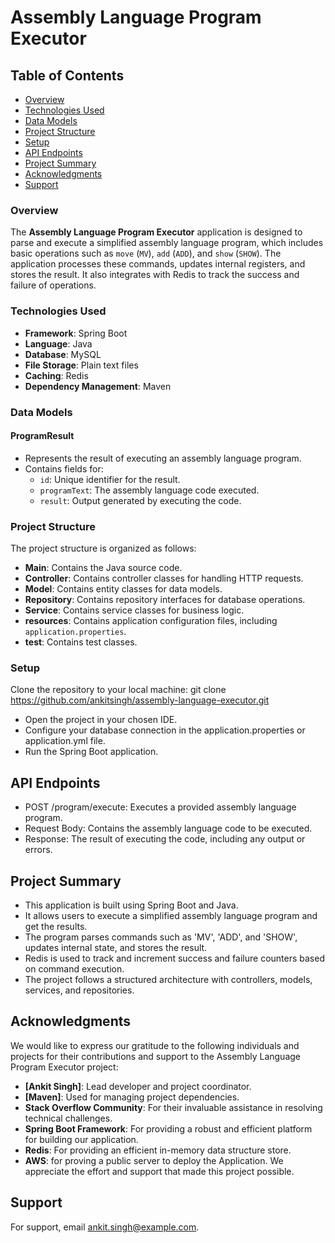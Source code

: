 # Assembly Language Program Executor

## Table of Contents

- [Overview](#overview)
- [Technologies Used](#technologies-used)
- [Data Models](#data-models)
- [Project Structure](#project-structure)
- [Setup](#setup)
- [API Endpoints](#api-endpoints)
- [Project Summary](#project-summary)
- [Acknowledgments](#acknowledgments)
- [Support](#support)

### Overview
The **Assembly Language Program Executor** application is designed to parse and execute a simplified assembly language program, which includes basic operations such as `move` (`MV`), `add` (`ADD`), and `show` (`SHOW`). The application processes these commands, updates internal registers, and stores the result. It also integrates with Redis to track the success and failure of operations.

### Technologies Used
- **Framework**: Spring Boot
- **Language**: Java
- **Database**: MySQL
- **File Storage**: Plain text files
- **Caching**: Redis
- **Dependency Management**: Maven

### Data Models

#### ProgramResult
- Represents the result of executing an assembly language program.
- Contains fields for:
  - `id`: Unique identifier for the result.
  - `programText`: The assembly language code executed.
  - `result`: Output generated by executing the code.

### Project Structure
The project structure is organized as follows:

- **Main**: Contains the Java source code.
- **Controller**: Contains controller classes for handling HTTP requests.
- **Model**: Contains entity classes for data models.
- **Repository**: Contains repository interfaces for database operations.
- **Service**: Contains service classes for business logic.
- **resources**: Contains application configuration files, including `application.properties`.
- **test**: Contains test classes.

### Setup
Clone the repository to your local machine:
   git clone https://github.com/ankitsingh/assembly-language-executor.git
   - Open the project in your chosen IDE.
- Configure your database connection in the application.properties or application.yml file.
- Run the Spring Boot application.


## API Endpoints
- POST /program/execute: Executes a provided assembly language program.
- Request Body: Contains the assembly language code to be executed.
- Response: The result of executing the code, including any output or errors.

## Project Summary
- This application is built using Spring Boot and Java.
- It allows users to execute a simplified assembly language program and get the results.
- The program parses commands such as 'MV', 'ADD', and 'SHOW', updates internal state, and stores the result.
- Redis is used to track and increment success and failure counters based on command execution.
- The project follows a structured architecture with controllers, models, services, and repositories.

## Acknowledgments
We would like to express our gratitude to the following individuals and projects for their contributions and support to the Assembly Language Program Executor project:

- **[Ankit Singh]**: Lead developer and project coordinator.
- **[Maven]**: Used for managing project dependencies.
- **Stack Overflow Community**: For their invaluable assistance in resolving technical challenges.
- **Spring Boot Framework**: For providing a robust and efficient platform for building our application.
- **Redis**: For providing an efficient in-memory data structure store.
- **AWS**: for proving a public server to deploy the Application.
We appreciate the effort and support that made this project possible.


## Support
For support, email ankit.singh@example.com.
